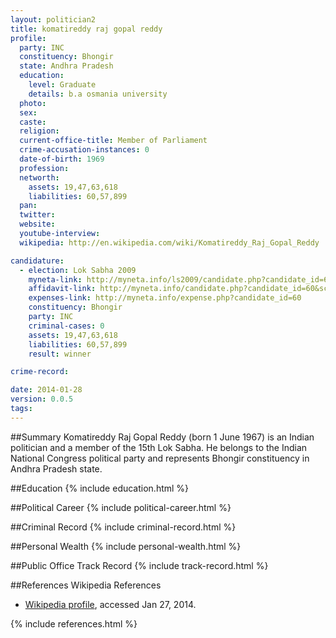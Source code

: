 ```yaml
---
layout: politician2
title: komatireddy raj gopal reddy
profile: 
  party: INC
  constituency: Bhongir
  state: Andhra Pradesh
  education: 
    level: Graduate
    details: b.a osmania university
  photo: 
  sex: 
  caste: 
  religion: 
  current-office-title: Member of Parliament
  crime-accusation-instances: 0
  date-of-birth: 1969
  profession: 
  networth: 
    assets: 19,47,63,618
    liabilities: 60,57,899
  pan: 
  twitter: 
  website: 
  youtube-interview: 
  wikipedia: http://en.wikipedia.com/wiki/Komatireddy_Raj_Gopal_Reddy

candidature: 
  - election: Lok Sabha 2009
    myneta-link: http://myneta.info/ls2009/candidate.php?candidate_id=60
    affidavit-link: http://myneta.info/candidate.php?candidate_id=60&scan=original
    expenses-link: http://myneta.info/expense.php?candidate_id=60
    constituency: Bhongir 
    party: INC
    criminal-cases: 0
    assets: 19,47,63,618
    liabilities: 60,57,899
    result: winner 

crime-record: 

date: 2014-01-28
version: 0.0.5
tags: 
---
```

##Summary
Komatireddy Raj Gopal Reddy (born 1 June 1967) is an Indian politician and a member of the 15th Lok Sabha. He belongs to the Indian National Congress political party and represents Bhongir constituency in Andhra Pradesh state.




##Education
{% include education.html %}


##Political Career
{% include political-career.html %}


##Criminal Record
{% include criminal-record.html %}


##Personal Wealth
{% include personal-wealth.html %}


##Public Office Track Record
{% include track-record.html %}


##References
Wikipedia References
- [Wikipedia profile]({{page.profile.wikipedia}}), accessed Jan 27, 2014.



{% include references.html %}
